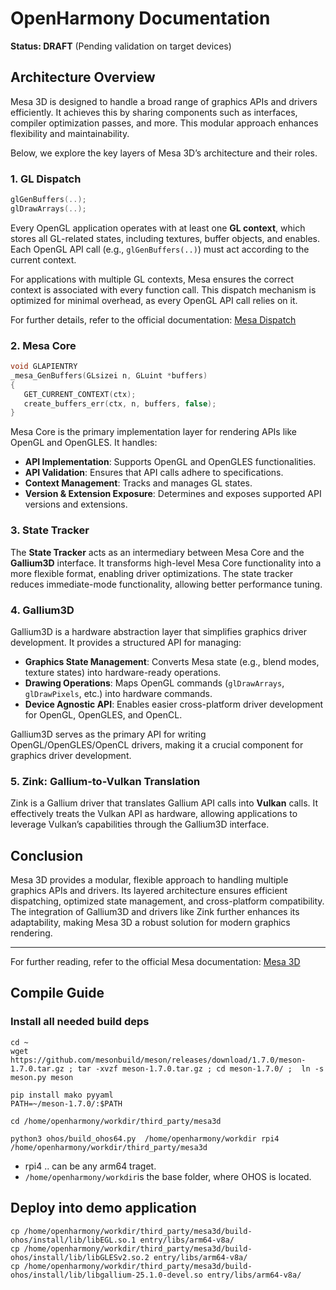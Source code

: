 # OpenHarmony Documentation

**Status: DRAFT** (Pending validation on target devices)

## Architecture Overview

Mesa 3D is designed to handle a broad range of graphics APIs and drivers efficiently. It achieves this by sharing components such as interfaces, compiler optimization passes, and more. This modular approach enhances flexibility and maintainability.

Below, we explore the key layers of Mesa 3D’s architecture and their roles.

### 1. GL Dispatch

```c
glGenBuffers(..);
glDrawArrays(..);
```

Every OpenGL application operates with at least one **GL context**, which stores all GL-related states, including textures, buffer objects, and enables. Each OpenGL API call (e.g., `glGenBuffers(..)`) must act according to the current context.

For applications with multiple GL contexts, Mesa ensures the correct context is associated with every function call. This dispatch mechanism is optimized for minimal overhead, as every OpenGL API call relies on it.

For further details, refer to the official documentation: [Mesa Dispatch](https://docs.mesa3d.org/dispatch.html)

### 2. Mesa Core

```c
void GLAPIENTRY
_mesa_GenBuffers(GLsizei n, GLuint *buffers)
{
   GET_CURRENT_CONTEXT(ctx);
   create_buffers_err(ctx, n, buffers, false);
}
```

Mesa Core is the primary implementation layer for rendering APIs like OpenGL and OpenGLES. It handles:

- **API Implementation**: Supports OpenGL and OpenGLES functionalities.
- **API Validation**: Ensures that API calls adhere to specifications.
- **Context Management**: Tracks and manages GL states.
- **Version & Extension Exposure**: Determines and exposes supported API versions and extensions.

### 3. State Tracker

The **State Tracker** acts as an intermediary between Mesa Core and the **Gallium3D** interface. It transforms high-level Mesa Core functionality into a more flexible format, enabling driver optimizations. The state tracker reduces immediate-mode functionality, allowing better performance tuning.

### 4. Gallium3D

Gallium3D is a hardware abstraction layer that simplifies graphics driver development. It provides a structured API for managing:

- **Graphics State Management**: Converts Mesa state (e.g., blend modes, texture states) into hardware-ready operations.
- **Drawing Operations**: Maps OpenGL commands (`glDrawArrays`, `glDrawPixels`, etc.) into hardware commands.
- **Device Agnostic API**: Enables easier cross-platform driver development for OpenGL, OpenGLES, and OpenCL.

Gallium3D serves as the primary API for writing OpenGL/OpenGLES/OpenCL drivers, making it a crucial component for graphics driver development.

### 5. Zink: Gallium-to-Vulkan Translation

Zink is a Gallium driver that translates Gallium API calls into **Vulkan** calls. It effectively treats the Vulkan API as hardware, allowing applications to leverage Vulkan’s capabilities through the Gallium3D interface.

## Conclusion

Mesa 3D provides a modular, flexible approach to handling multiple graphics APIs and drivers. Its layered architecture ensures efficient dispatching, optimized state management, and cross-platform compatibility. The integration of Gallium3D and drivers like Zink further enhances its adaptability, making Mesa 3D a robust solution for modern graphics rendering.

---

For further reading, refer to the official Mesa documentation: [Mesa 3D](https://docs.mesa3d.org)

## Compile Guide

### Install all needed build deps

```
cd ~
wget https://github.com/mesonbuild/meson/releases/download/1.7.0/meson-1.7.0.tar.gz ; tar -xvzf meson-1.7.0.tar.gz ; cd meson-1.7.0/ ;  ln -s meson.py meson

pip install mako pyyaml
PATH=~/meson-1.7.0/:$PATH
```

```
cd /home/openharmony/workdir/third_party/mesa3d

python3 ohos/build_ohos64.py  /home/openharmony/workdir rpi4 /home/openharmony/workdir/third_party/mesa3d

```

 - rpi4 .. can be any arm64 traget.
 - `/home/openharmony/workdir`is the base folder, where OHOS is located.


## Deploy into demo application

 ```
cp /home/openharmony/workdir/third_party/mesa3d/build-ohos/install/lib/libEGL.so.1 entry/libs/arm64-v8a/
cp /home/openharmony/workdir/third_party/mesa3d/build-ohos/install/lib/libGLESv2.so.2 entry/libs/arm64-v8a/
cp /home/openharmony/workdir/third_party/mesa3d/build-ohos/install/lib/libgallium-25.1.0-devel.so entry/libs/arm64-v8a/
 ```
